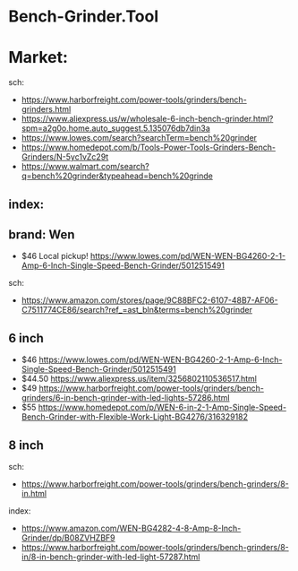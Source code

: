 # Bench-Grinder.Tool
# Market:
sch:
- https://www.harborfreight.com/power-tools/grinders/bench-grinders.html
- https://www.aliexpress.us/w/wholesale-6-inch-bench-grinder.html?spm=a2g0o.home.auto_suggest.5.135076db7din3a
- https://www.lowes.com/search?searchTerm=bench%20grinder
- https://www.homedepot.com/b/Tools-Power-Tools-Grinders-Bench-Grinders/N-5yc1vZc29t
- https://www.walmart.com/search?q=bench%20grinder&typeahead=bench%20grinde

## index:

## brand: Wen
- $46 Local pickup!  https://www.lowes.com/pd/WEN-WEN-BG4260-2-1-Amp-6-Inch-Single-Speed-Bench-Grinder/5012515491

sch:
- https://www.amazon.com/stores/page/9C88BFC2-6107-48B7-AF06-C7511774CE86/search?ref_=ast_bln&terms=bench%20grinder


## 6 inch
- $46  https://www.lowes.com/pd/WEN-WEN-BG4260-2-1-Amp-6-Inch-Single-Speed-Bench-Grinder/5012515491
- $44.50  https://www.aliexpress.us/item/3256802110536517.html
- $49  https://www.harborfreight.com/power-tools/grinders/bench-grinders/6-in-bench-grinder-with-led-lights-57286.html
- $55  https://www.homedepot.com/p/WEN-6-in-2-1-Amp-Single-Speed-Bench-Grinder-with-Flexible-Work-Light-BG4276/316329182

## 8 inch
sch:
- https://www.harborfreight.com/power-tools/grinders/bench-grinders/8-in.html

index:
- https://www.amazon.com/WEN-BG4282-4-8-Amp-8-Inch-Grinder/dp/B08ZVHZBF9
- https://www.harborfreight.com/power-tools/grinders/bench-grinders/8-in/8-in-bench-grinder-with-led-light-57287.html
